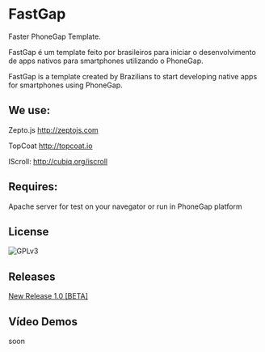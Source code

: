 FastGap
=======

Faster PhoneGap Template.

FastGap é um template feito por brasileiros para iniciar o desenvolvimento de apps nativos para smartphones utilizando o PhoneGap.

FastGap is a template created ​​by Brazilians to start developing native apps for smartphones using PhoneGap.


<h2>We use:</h2>

Zepto.js
http://zeptojs.com

TopCoat
http://topcoat.io

IScroll:
http://cubiq.org/iscroll

<h2>Requires:</h2>

Apache server for test on your navegator or run in PhoneGap platform

<h2>License</h2>

![GPLv3](http://www.gnu.org/graphics/agplv3-88x31.png)

<h2>Releases</h2>

[New Release 1.0 [BETA]](https://github.com/GustavoCostaW/FastGap/releases/tag/1.0.0 "New Release 1.0 [BETA]")

<h2>Vídeo Demos</h2>

soon
